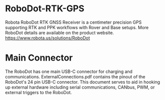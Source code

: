 # RoboDot-RTK-GPS
Robota RoboDot RTK GNSS Receiver is a centimeter precision GPS supporting RTK and PPK workflows with Rover and Base setups. More RoboDot details are available on the product website. https://www.robota.us/solutions/RoboDot

# Main Connector
The RoboDot has one main USB-C connector for charging and communications. ExternalConnections.pdf contains the pinout of the RoboDot's 24 pin USB-C connector. This document serves to aid in hooking up external hardware including serial communications, CANbus, PWM, or external triggers to the RoboDot. 
